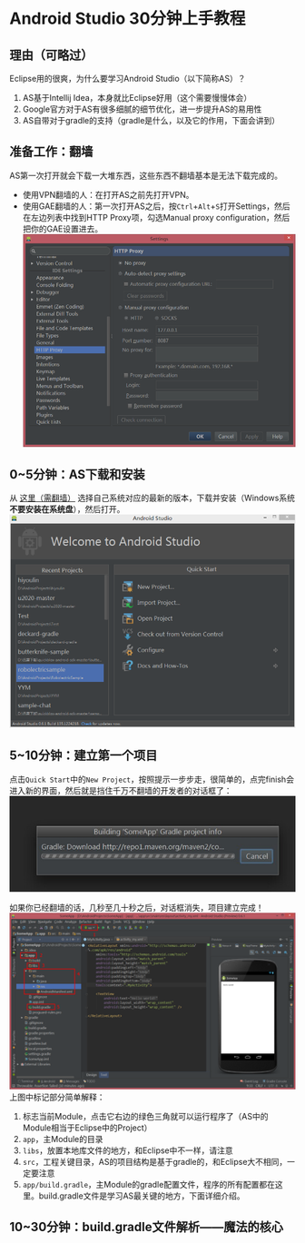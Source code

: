 Android Studio 30分钟上手教程
=====================

理由（可略过）
--------------------
Eclipse用的很爽，为什么要学习Android Studio（以下简称AS）？
1. AS基于Intellij Idea，本身就比Eclipse好用（这个需要慢慢体会）
2. Google官方对于AS有很多细腻的细节优化，进一步提升AS的易用性
3. AS自带对于gradle的支持（gradle是什么，以及它的作用，下面会讲到）

准备工作：翻墙
----------------------
AS第一次打开就会下载一大堆东西，这些东西不翻墙基本是无法下载完成的。
- 使用VPN翻墙的人：在打开AS之前先打开VPN。
- 使用GAE翻墙的人：第一次打开AS之后，按`Ctrl`+`Alt`+`S`打开Settings，然后在左边列表中找到HTTP Proxy项，勾选Manual proxy configuration，然后把你的GAE设置进去。
![GAE设置](img_gae.png)

0~5分钟：AS下载和安装
---------------
从 [这里（需翻墙）](http://tools.android.com/download/studio/canary/latest) 选择自己系统对应的最新的版本，下载并安装（Windows系统**不要安装在系统盘**），然后打开。
![Android Studio](img_as.png)

5~10分钟：建立第一个项目
-----------------
点击`Quick Start`中的`New Project`，按照提示一步步走，很简单的，点完finish会进入新的界面，然后就是挡住千万不翻墙的开发者的对话框了：
![gradle download](img_gradle_download.jpg)

如果你已经翻墙的话，几秒至几十秒之后，对话框消失，项目建立完成！
![first app](img_first_app.png)
上图中标记部分简单解释：
1. 标志当前Module，点击它右边的绿色三角就可以运行程序了（AS中的Module相当于Eclipse中的Project）
2. `app`，主Module的目录
3. `libs`，放置本地库文件的地方，和Eclipse中不一样，请注意
4. `src`，工程关键目录，AS的项目结构是基于gradle的，和Eclipse大不相同，一定要注意
5. `app/build.gradle`，主Module的gradle配置文件，程序的所有配置都在这里。build.gradle文件是学习AS最关键的地方，下面详细介绍。

10~30分钟：build.gradle文件解析——魔法的核心
----------------
